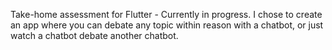 Take-home assessment for Flutter - Currently in progress. I chose to create an app where you can debate any topic within reason with a chatbot, or just watch a chatbot debate another chatbot.
